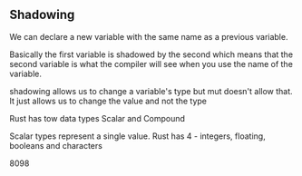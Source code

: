 ## Shadowing

We can declare a new variable with the same name as a previous variable.

Basically the first variable is shadowed by the second which means that the second variable is what the compiler will see when you use the name of the variable.

shadowing allows us to change a variable's type but mut doesn't allow that. It just allows us to change the value and not the type

Rust has tow data types Scalar and Compound

Scalar types represent a single value.
Rust has 4 - integers, floating, booleans and characters



8098